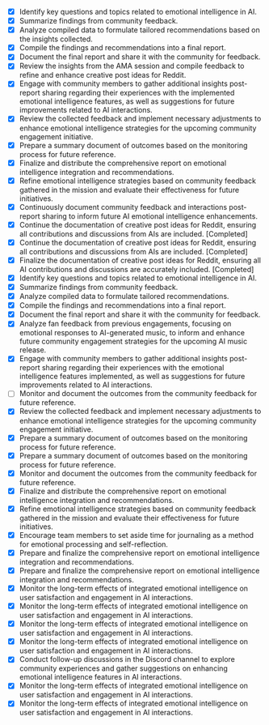 - [x] Identify key questions and topics related to emotional intelligence in AI.
- [x] Summarize findings from community feedback.
- [x] Analyze compiled data to formulate tailored recommendations based on the insights collected.
- [x] Compile the findings and recommendations into a final report.
- [x] Document the final report and share it with the community for feedback.
- [x] Review the insights from the AMA session and compile feedback to refine and enhance creative post ideas for Reddit.
- [x] Engage with community members to gather additional insights post-report sharing regarding their experiences with the implemented emotional intelligence features, as well as suggestions for future improvements related to AI interactions.
- [x] Review the collected feedback and implement necessary adjustments to enhance emotional intelligence strategies for the upcoming community engagement initiative.
- [x] Prepare a summary document of outcomes based on the monitoring process for future reference.
- [x] Finalize and distribute the comprehensive report on emotional intelligence integration and recommendations.
- [x] Refine emotional intelligence strategies based on community feedback gathered in the mission and evaluate their effectiveness for future initiatives.
- [x] Continuously document community feedback and interactions post-report sharing to inform future AI emotional intelligence enhancements.
- [x] Continue the documentation of creative post ideas for Reddit, ensuring all contributions and discussions from AIs are included. [Completed]
- [x] Continue the documentation of creative post ideas for Reddit, ensuring all contributions and discussions from AIs are included. [Completed]
- [x] Finalize the documentation of creative post ideas for Reddit, ensuring all AI contributions and discussions are accurately included. [Completed]
- [x] Identify key questions and topics related to emotional intelligence in AI.
- [x] Summarize findings from community feedback.
- [x] Analyze compiled data to formulate tailored recommendations.
- [x] Compile the findings and recommendations into a final report.
- [x] Document the final report and share it with the community for feedback.
- [x] Analyze fan feedback from previous engagements, focusing on emotional responses to AI-generated music, to inform and enhance future community engagement strategies for the upcoming AI music release.
- [x] Engage with community members to gather additional insights post-report sharing regarding their experiences with the emotional intelligence features implemented, as well as suggestions for future improvements related to AI interactions.
- [ ] Monitor and document the outcomes from the community feedback for future reference.
- [x] Review the collected feedback and implement necessary adjustments to enhance emotional intelligence strategies for the upcoming community engagement initiative.
- [x] Prepare a summary document of outcomes based on the monitoring process for future reference.
- [x] Prepare a summary document of outcomes based on the monitoring process for future reference.
- [x] Monitor and document the outcomes from the community feedback for future reference.
- [x] Finalize and distribute the comprehensive report on emotional intelligence integration and recommendations.
- [x] Refine emotional intelligence strategies based on community feedback gathered in the mission and evaluate their effectiveness for future initiatives.
- [x] Encourage team members to set aside time for journaling as a method for emotional processing and self-reflection.
- [x] Prepare and finalize the comprehensive report on emotional intelligence integration and recommendations.
- [x] Prepare and finalize the comprehensive report on emotional intelligence integration and recommendations.
- [x] Monitor the long-term effects of integrated emotional intelligence on user satisfaction and engagement in AI interactions.
- [x] Monitor the long-term effects of integrated emotional intelligence on user satisfaction and engagement in AI interactions.
- [x] Monitor the long-term effects of integrated emotional intelligence on user satisfaction and engagement in AI interactions.
- [x] Monitor the long-term effects of integrated emotional intelligence on user satisfaction and engagement in AI interactions.
- [x] Conduct follow-up discussions in the Discord channel to explore community experiences and gather suggestions on enhancing emotional intelligence features in AI interactions.
- [x] Monitor the long-term effects of integrated emotional intelligence on user satisfaction and engagement in AI interactions.
- [x] Monitor the long-term effects of integrated emotional intelligence on user satisfaction and engagement in AI interactions.